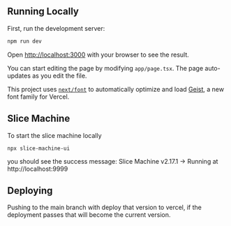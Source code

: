 ## Running Locally

First, run the development server:

```bash
npm run dev
```

Open [http://localhost:3000](http://localhost:3000) with your browser to see the result.

You can start editing the page by modifying `app/page.tsx`. The page auto-updates as you edit the file.

This project uses [`next/font`](https://nextjs.org/docs/app/building-your-application/optimizing/fonts) to automatically optimize and load [Geist](https://vercel.com/font), a new font family for Vercel.

## Slice Machine

To start the slice machine locally
```
npx slice-machine-ui
```
you should see the success message: Slice Machine v2.17.1  → Running at http://localhost:9999

## Deploying
Pushing to the main branch with deploy that version to vercel, if the deployment passes that will become the current version.